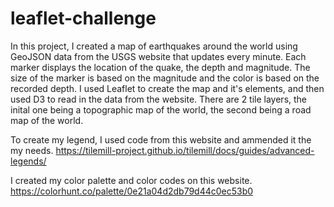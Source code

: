 # leaflet-challenge

In this project, I created a map of earthquakes around the world using GeoJSON data from the USGS website that updates every minute. Each marker displays the location of the quake, the depth and magnitude. The size of the marker is based on the magnitude and the color is based on the recorded depth.  I used Leaflet to create the map and it's elements, and then used D3 to read in the data from the website. There are 2 tile layers, the inital one being a topographic map of the world, the second being a road map of the world.

To create my legend, I used code from this website and ammended it the my needs. https://tilemill-project.github.io/tilemill/docs/guides/advanced-legends/

I created my color palette and color codes on this website. https://colorhunt.co/palette/0e21a04d2db79d44c0ec53b0
